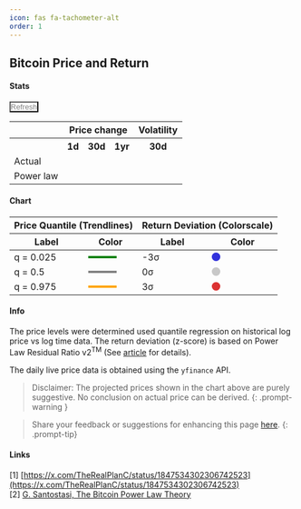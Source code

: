 ```yaml
---
icon: fas fa-tachometer-alt
order: 1
---
```


## Bitcoin Price and Return

#### Stats
<button type="button" class="btn btn-sm" id="refreshDataButton" style="background-color: transparent; color: gray; padding: 0;">
     <i class="fas fa-sync-alt"></i> Refresh
</button>
<table>
    <tr>
        <th></th>
        <th colspan="3">Price change</th>
        <th>Volatility</th>
    </tr>
    <tr>
        <th></th>
        <th>1d</th>
        <th>30d</th>
        <th>1yr</th>
        <th>30d</th>
    </tr>
    <tr>
        <td>Actual</td>
        <td id="change1d" style="padding: 0px 2px;"></td>
        <td id="change30d" style="padding: 0px 2px;"></td>
        <td id="change1yr" style="padding: 0px 2px;"></td>
        <td id="vol30d" style="padding: 0px 2px;"></td>
    </tr>
    <tr>
        <td>Power law</td>
        <td id="change1d_PL" style="padding: 0px 2px;"></td>
        <td id="change30d_PL" style="padding: 0px 2px;"></td>
        <td id="change1yr_PL" style="padding: 0px 2px;"></td>
        <td id="vol30d_PL" style="padding: 0px 2px;"></td>
    </tr>
</table>





<link rel="stylesheet" type="text/css" href="/assets/css/spinner.css">
<link rel="stylesheet" type="text/css" href="/assets/css/dashboard.css">

#### Chart

<div id="container" style="background-color:#222; margin-bottom:20px">
    <div id="cover-spin"></div>
</div>  
<div>
    <table style="margin-top: 20px; margin-bottom:10px">
        <thead>
            <tr>
                <th colspan="2">Price Quantile (Trendlines)</th>
                <th colspan="2">Return Deviation (Colorscale)</th>
            </tr>
            <tr>
                <th>Label</th>
                <th>Color</th>
                <th>Label</th>
                <th>Color</th>
            </tr>
        </thead>
        <tbody>
            <tr>
                <td>q = 0.025</td>
                <td><div style="width: 50px; height: 4px; background-color: green;"></div></td>
                <td>-3σ</td>
                <td><div style="width: 15px; height: 15px; border-radius: 50%; background-color: rgb(50,50,220);"></div></td>
            </tr>
            <tr>
                <td>q = 0.5</td>
                <td><div style="width: 50px; height: 4px; background-color: gray;"></div></td>
                <td>0σ</td>
                <td><div style="width: 15px; height: 15px; border-radius: 50%; background-color: rgb(200,200,200);"></div></td>
            </tr>
            <tr>
                <td>q = 0.975</td>
                <td><div style="width: 50px; height: 4px; background-color: orange;"></div></td>
                <td>3σ</td>
                <td><div style="width: 15px; height: 15px; border-radius: 50%; background-color: rgb(220,50,50);"></div></td>
            </tr>
        </tbody>
    </table>
</div>





#### Info
The price levels were determined used quantile regression on historical log price vs log time data. The return deviation (z-score) is based on Power Law Residual Ratio v2<sup>TM</sup> (See [article](/posts/power-law-residual-ratio/) for details).

The daily live price data is obtained using the `yfinance` API.

> Disclaimer: The projected prices shown in the chart above are purely suggestive. No conclusion on actual price can be derived.
{: .prompt-warning }    

> Share your feedback or suggestions for enhancing this page [here](https://github.com/assridha/assridha.github.io/discussions/5).
{: .prompt-tip} 

#### Links
[1] [https://x.com/TheRealPlanC/status/1847534302306742523](https://x.com/TheRealPlanC/status/1847534302306742523) \
[2] [G. Santostasi, The Bitcoin Power Law Theory](https://giovannisantostasi.medium.com/the-bitcoin-power-law-theory-962dfaf99ee9)





<script type="module">
    import { initializeCharts } from '/assets/js/plrr-tradingview.js';

    async function fetchData() {
    const bitcoinResponse = await fetch('https://python-server-e4a8c032b69c.herokuapp.com/bitcoin-data');
    const bitcoinData = await bitcoinResponse.json();
        
    return bitcoinData; 
    }

    fetchData()
    .then(data => {
        document.getElementById('cover-spin').remove(); 
        initializeCharts(data.price_history,data.quantile_price); 
        getStats(data.stats)
    });

    function getStats(statsData) {

    const change1dElement = document.getElementById('change1d');
    change1dElement.textContent = `${statsData.change1d.toFixed(2)}%`;
    change1dElement.style.color = statsData.change1d > 0 ? 'green' : 'red';
    if (statsData.change1d > 0) {
        change1dElement.innerHTML += ' <span style="color: green;">&#x25B2;</span>';
    } else {
        change1dElement.innerHTML += ' <span style="color: red;">&#x25BC;</span>';
    }
    const change30dElement = document.getElementById('change30d');
    change30dElement.textContent = `${statsData.change30d.toFixed(2)}%`;
    change30dElement.style.color = statsData.change30d > 0 ? 'green' : 'red';
    if (statsData.change30d > 0) {
        change30dElement.innerHTML += ' <span style="color: green;">&#x25B2;</span>';
    } else {
        change30dElement.innerHTML += ' <span style="color: red;">&#x25BC;</span>';
    }
    const change1yrElement = document.getElementById('change1yr');
    change1yrElement.textContent = `${statsData.change1yr.toFixed(2)}%`;
    change1yrElement.style.color = statsData.change1yr > 0 ? 'green' : 'red';
    if (statsData.change1yr > 0) {
        change1yrElement.innerHTML += ' <span style="color: green;">&#x25B2;</span>';
    } else {
        change1yrElement.innerHTML += ' <span style="color: red;">&#x25BC;</span>';
    }

    const change1dPLElement = document.getElementById('change1d_PL');
    change1dPLElement.textContent = `${statsData.change1d_PL.toFixed(2)}%`;
    const change30dPLElement = document.getElementById('change30d_PL');
    change30dPLElement.textContent = `${statsData.change30d_PL.toFixed(2)}%`;
    const change1yrPLElement = document.getElementById('change1yr_PL');
    change1yrPLElement.textContent = `${statsData.change1yr_PL.toFixed(2)}%`;

    const changeVol30dElement = document.getElementById('vol30d');
    changeVol30dElement.textContent = `${statsData.volatility30d.toFixed(2)}%`;
    const changeVol30dPLElement = document.getElementById('vol30d_PL');
    changeVol30dPLElement.textContent = `${statsData.volatility30d_PL.toFixed(2)}%`;


        
    }
    
    document.getElementById('refreshDataButton').addEventListener('click', () => {

        fetchData()
    .then(data => {
        document.getElementById('container').innerHTML = '';
        initializeCharts(data.price_history,data.quantile_price); 
        getStats(data.stats)
    });
    }


    );


</script>